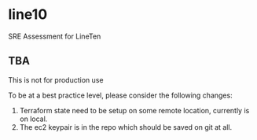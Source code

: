 # line10
SRE Assessment for LineTen

## TBA

This is not for production use

To be at a best practice level, please consider the following changes:

1. Terraform state need to be setup on some remote location, currently is on local.
2. The ec2 keypair is in the repo which should be saved on git at all.
